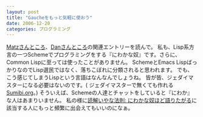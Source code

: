 ```yaml
---
layout: post
title: "Gaucheをもっと気軽に使おう"
date: 2006-12-20
categories: プログラミング
---
```

[Matzさんところ](http://www.rubyist.net/~matz/20061206.html#p05)、[Danさんところ](http://blog.livedoor.jp/dankogai/archives/50717108.html)の関連エントリーを読んで。
私も、Lisp系方言の一つSchemeでプログラミングをする『にわかな奴』です。さらに、Common Lispに至っては使ったことがありません。
SchemeとEmacs LispばっかりなのでLisp選民ではなく、落ちこぼれに分類されると思われます。
でも、こう感じてしまうLispという言語はなんなんでしょうね。
皆が皆、ジェダイマスターになる必要はないのです。( ジェダイマスターで無くても作れる[Sumibi.org](http://www.sumibi.org/)。)
そういえば、Schemeの人達とチャットをしていると『にわか』な人はあまりいません。
私の様に[読解いやな法則: にわかな奴ほど語りたがる](http://0xcc.net/blog/archives/000054.html)に該当する人にもっと頻繁に出会えてもいいのになぁ。
